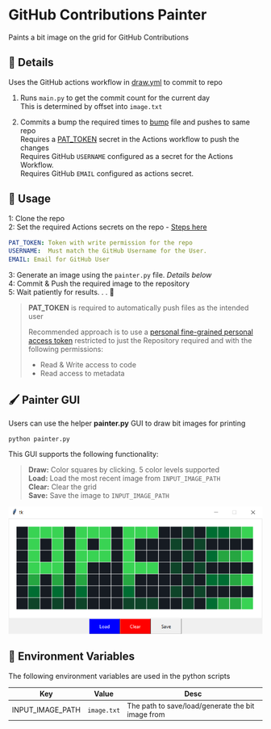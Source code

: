 # GitHub Contributions Painter

Paints a bit image on the grid for GitHub Contributions

## 📓 Details

Uses the GitHub actions workflow in [draw.yml](.github/workflows/draw.yml) to commit to repo

1) Runs `main.py` to get the commit count for the current day   
This is determined by offset into `image.txt`  
     
2) Commits a bump the required times to [bump](bump) file and pushes to same repo  
   Requires a [PAT_TOKEN](https://docs.github.com/en/actions/security-guides/automatic-token-authentication#about-the-github_token-secret) secret in the Actions workflow to push the changes  
   Requires GitHub `USERNAME` configured as a secret for the Actions Workflow.  
Requires GitHub `EMAIL` configured as actions secret.  

## 🥼 Usage 

1: Clone the repo   
2: Set the required Actions secrets on the repo - [Steps here](https://docs.github.com/en/actions/security-guides/encrypted-secrets#creating-encrypted-secrets-for-a-repository)
```yaml
PAT_TOKEN: Token with write permission for the repo
USERNAME:  Must match the GitHub Username for the User. 
EMAIL: Email for GitHub User
``` 
3: Generate an image using the `painter.py` file. _Details below_  
4: Commit & Push the required image to the repository  
5: Wait patiently for results. . . 🥱

> **PAT_TOKEN** is required to automatically push files as the intended user  
> 
> Recommended approach is to use a [personal fine-grained personal access token](https://docs.github.com/en/authentication/keeping-your-account-and-data-secure/creating-a-personal-access-token#creating-a-fine-grained-personal-access-token) restricted to just the Repository required and with the following permissions:
> - Read & Write access to code
> - Read access to metadata

## 🖌 Painter GUI 

Users can use the helper **painter.py** GUI to draw bit images for printing

```
python painter.py
```

This GUI supports the following functionality:

> **Draw:**  Color squares by clicking. 5 color levels supported  
**Load:**  Load the most recent image from `INPUT_IMAGE_PATH`  
**Clear:** Clear the grid    
**Save:**  Save the image to `INPUT_IMAGE_PATH`  


![GUI Example](readme_images/img_1.png)

## 🔑 Environment Variables

The following environment variables are used in the python scripts

| Key | Value | Desc |
| --- | ---| ---|
| INPUT_IMAGE_PATH | `image.txt` | The path to save/load/generate the bit image from |
